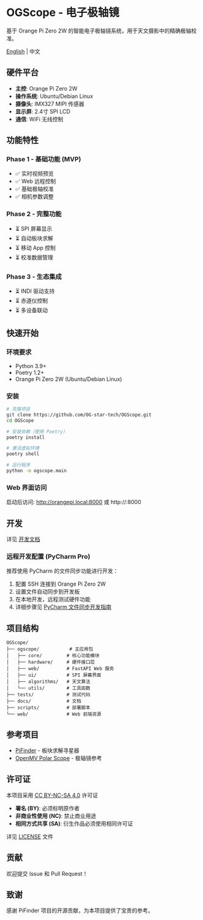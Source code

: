 # OGScope - 电子极轴镜

基于 Orange Pi Zero 2W 的智能电子极轴镜系统，用于天文摄影中的精确极轴校准。

[English](README_EN.md) | 中文

## 硬件平台

- **主控**: Orange Pi Zero 2W
- **操作系统**: Ubuntu/Debian Linux
- **摄像头**: IMX327 MIPI 传感器
- **显示屏**: 2.4寸 SPI LCD
- **通信**: WiFi 无线控制

## 功能特性

### Phase 1 - 基础功能 (MVP)
- ✅ 实时视频预览
- ✅ Web 远程控制
- ✅ 基础极轴校准
- ✅ 相机参数调整

### Phase 2 - 完整功能
- ⏳ SPI 屏幕显示
- ⏳ 自动板块求解
- ⏳ 移动 App 控制
- ⏳ 校准数据管理

### Phase 3 - 生态集成
- ⏳ INDI 驱动支持
- ⏳ 赤道仪控制
- ⏳ 多设备联动

## 快速开始

### 环境要求

- Python 3.9+
- Poetry 1.2+
- Orange Pi Zero 2W (Ubuntu/Debian Linux)

### 安装

```bash
# 克隆项目
git clone https://github.com/OG-star-tech/OGScope.git
cd OGScope

# 安装依赖（使用 Poetry）
poetry install

# 激活虚拟环境
poetry shell

# 运行程序
python -m ogscope.main
```

### Web 界面访问

启动后访问: http://orangepi.local:8000 或 http://<IP>:8000

## 开发

详见 [开发文档](docs/development/README.md)

### 远程开发配置 (PyCharm Pro)

推荐使用 PyCharm 的文件同步功能进行开发：

1. 配置 SSH 连接到 Orange Pi Zero 2W
2. 设置文件自动同步到开发板
3. 在本地开发，远程测试硬件功能
4. 详细步骤见 [PyCharm 文件同步开发指南](docs/development/pycharm-remote.md)

## 项目结构

```
OGScope/
├── ogscope/           # 主应用包
│   ├── core/         # 核心功能模块
│   ├── hardware/     # 硬件接口层
│   ├── web/          # FastAPI Web 服务
│   ├── ui/           # SPI 屏幕界面
│   ├── algorithms/   # 天文算法
│   └── utils/        # 工具函数
├── tests/            # 测试代码
├── docs/             # 文档
├── scripts/          # 部署脚本
└── web/              # Web 前端资源
```

## 参考项目

- [PiFinder](https://github.com/brickbots/PiFinder) - 板块求解寻星器
- [OpenMV Polar Scope](https://frank26080115.github.io/OpenMV-Astrophotography-Gear/doc/Polar-Scope.html) - 极轴镜参考

## 许可证

本项目采用 [CC BY-NC-SA 4.0](https://creativecommons.org/licenses/by-nc-sa/4.0/) 许可证

- **署名 (BY)**: 必须标明原作者
- **非商业性使用 (NC)**: 禁止商业用途
- **相同方式共享 (SA)**: 衍生作品必须使用相同许可证

详见 [LICENSE](LICENSE) 文件

## 贡献

欢迎提交 Issue 和 Pull Request！

## 致谢

感谢 PiFinder 项目的开源贡献，为本项目提供了宝贵的参考。
